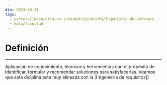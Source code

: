 ```yaml
---
dia: 2023-08-31
tags:
  - carrera/ingeniería-en-informática/aninfo/Ingeniería-de-software
  - nota/facultad
---
```

# Definición
---
Aplicación de conocimiento, técnicas y herramientas con el propósito de identificar, formular y recomendar soluciones para satisfacerlas. Veamos que esta diciplina esta muy alineada con la [[Ingeniería de requisitos]] 